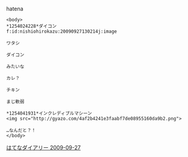 
hatena

```
<body>
*1254024228*ダイコン
f:id:nishiohirokazu:20090927130214j:image

ワタシ

ダイコン

みたいな

カレ？

チキン

まじ軟弱

*1254041931*インクレディブルマシーン
<img src="http://gyazo.com/4af2b4241e3faabf7de08955160da9b2.png">

…なんだと？！
</body>
```


[はてなダイアリー 2009-09-27](https://nishiohirokazu.hatenadiary.org/archive/2009/09/27)